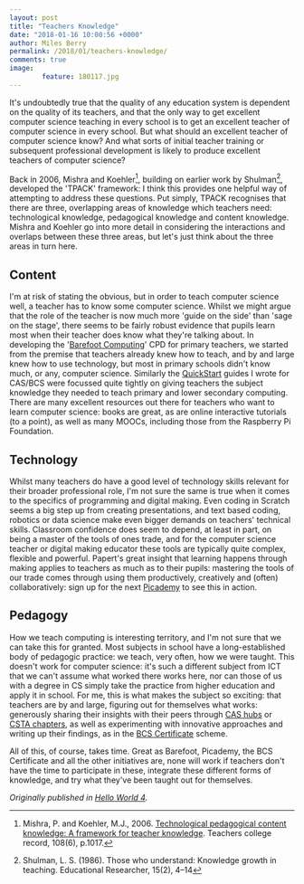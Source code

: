 ```yaml
---
layout: post
title: "Teachers Knowledge"
date: "2018-01-16 10:00:56 +0000"
author: Miles Berry
permalink: /2018/01/teachers-knowledge/
comments: true
image:
        feature: 180117.jpg
---
```


It's undoubtedly true that the quality of any education system is dependent on the quality of its teachers, and that the only way to get excellent computer science teaching in every school is to get an excellent teacher of computer science in every school. But what should an excellent teacher of computer science know? And what sorts of initial teacher training or subsequent professional development is likely to produce excellent teachers of computer science?

Back in 2006, Mishra and Koehler[^mishra], building on earlier work by Shulman[^shulman], developed the 'TPACK' framework: I think this provides one helpful way of attempting to address these questions. Put simply, TPACK recognises that there are three, overlapping areas of knowledge which teachers need: technological knowledge, pedagogical knowledge and content knowledge. Mishra and Koehler go into more detail in considering the interactions and overlaps between these three areas, but let's just think about the three areas in turn here.

## Content

I'm at risk of stating the obvious, but in order to teach computer science well, a teacher has to know some computer science. Whilst we might argue that the role of the teacher is now much more 'guide on the side' than 'sage on the stage', there seems to be fairly robust evidence that pupils learn most when their teacher does know what they're talking about. In developing the '[Barefoot Computing](https://barefootcas.org.uk/)' CPD for primary teachers, we started from the premise that teachers already knew how to teach, and by and large knew how to use technology, but most in primary schools didn't know much, or any, computer science. Similarly the [QuickStart](https://community.computingatschool.org.uk/resources/3042/single) guides I wrote for CAS/BCS were focussed quite tightly on giving teachers the subject knowledge they needed to teach primary and lower secondary computing. There are many excellent resources out there for teachers who want to learn computer science: books are great, as are online interactive tutorials (to a point), as well as many MOOCs, including those from the Raspberry Pi Foundation.

## Technology

Whilst many teachers do have a good level of technology skills relevant for their broader professional role, I'm not sure the same is true when it comes to the specifics of programming and digital making. Even coding in Scratch seems a big step up from creating presentations, and text based coding, robotics or data science make even bigger demands on teachers' technical skills. Classroom confidence does seem to depend, at least in part, on being a master of the tools of ones trade, and for the computer science teacher or digital making educator these tools are typically quite complex, flexible and powerful. Papert's great insight that learning happens through making applies to teachers as much as to their pupils: mastering the tools of our trade comes through using them productively, creatively and (often) collaboratively: sign up for the next [Picademy](https://www.raspberrypi.org/training/picademy/) to see this in action.

## Pedagogy

How we teach computing is interesting territory, and I'm not sure that we can take this for granted. Most subjects in school have a long-established body of pedagogic practice: we teach, very often, how we were taught. This doesn't work for computer science: it's such a different subject from ICT that we can't assume what worked there works here, nor can those of us with a degree in CS simply take the practice from higher education and apply it in school. For me, this is what makes the subject so exciting: that teachers are by and large, figuring out for themselves what works: generously sharing their insights with their peers through [CAS hubs](https://community.computingatschool.org.uk/hubs) or [CSTA chapters](https://www.csteachers.org/page/ChaptersbyRegion), as well as experimenting with innovative approaches and writing up their findings, as in the [BCS Certificate](http://www.bcs.org/category/19012) scheme.

All of this, of course, takes time. Great as Barefoot, Picademy, the BCS Certificate and all the other initiatives are, none will work if teachers don't have the time to participate in these, integrate these different forms of knowledge, and try what they've been taught out for themselves.

[^mishra]: Mishra, P. and Koehler, M.J., 2006. [Technological pedagogical content knowledge: A framework for teacher knowledge](http://one2oneheights.pbworks.com/f/MISHRA_PUNYA.pdf). Teachers college record, 108(6), p.1017.

[^shulman]: Shulman, L. S. (1986). Those who understand: Knowledge growth in teaching. Educational Researcher, 15(2), 4–14


*Originally published in [Hello World 4](https://s3-eu-west-1.amazonaws.com/rpi-magazines/issues/full_pdfs/000/000/009/original/HelloWorld04.pdf#page=97).*
